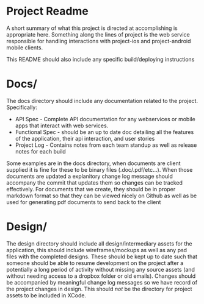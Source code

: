 # Project Readme

A short summary of what this project is directed at accomplishing is appropriate here. Something along the lines of project is the web service responsible for handling interactions with project-ios and project-android mobile clients.

This README should also include any specific build/deploying instructions

# Docs/

The docs directory should include any documentation related to the project. Specifically:

- API Spec - Complete API documentation for any webservices or mobile apps that interact with web services.
- Functional Spec - should be an up to date doc detailing all the features of the application, their api interaction, and user stories
- Project Log - Contains notes from each team standup as well as release notes for each build

Some examples are in the docs directory, when documents are client supplied it is fine for these to be binary files (.doc/.pdf/etc...). When those documents are updated a explanitory change log message should accompany the commit that updates them so changes can be tracked effectively. For documents that we create, they should be in proper markdown format so that they can be viewed nicely on Github as well as be used for generating pdf documents to send back to the client

# Design/

The design directory should include all design/intermediary assets for the application, this should include wireframes/mockups as well as any psd files with the completed designs. These should be kept up to date such that someone should be able to resume development on the project after a potentially a long period of activity without missing any source assets (and without needing access to a dropbox folder or old emails). Changes should be accompanied by meaningful change log messages so we have record of the project changes in design. This should *not* be the directory for project assets to be included in XCode.

